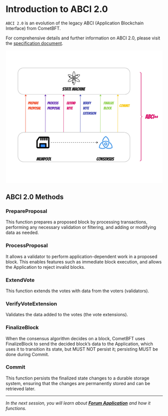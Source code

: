 # Introduction to ABCI 2.0

`ABCI 2.0` is an evolution of the legacy ABCI (Application Blockchain Interface) from CometBFT.

For comprehensive details and further information on ABCI 2.0, please visit the [specification document](https://docs.cometbft.com/v1.0/spec/abci/).

![ABCI 2.0](images/ABCI2.jpg)

## ABCI 2.0 Methods

### PrepareProposal

This function prepares a proposed block by processing transactions, performing any necessary validation or filtering, and adding or modifying data as needed.

### ProcessProposal

It allows a validator to perform application-dependent work in a proposed block. This enables features such as immediate block execution, and allows the Application to reject invalid blocks.

### ExtendVote

This function extends the votes with data from the voters (validators).

### VerifyVoteExtension

Validates the data added to the votes (the vote extensions).

### FinalizeBlock

When the consensus algorithm decides on a block, CometBFT uses FinalizeBlock to send the decided block’s data to the Application,
which uses it to transition its state, but MUST NOT persist it; persisting MUST be done during Commit.

### Commit

This function persists the finalized state changes to a durable storage system, ensuring that the changes are permanently stored and can be retrieved later.

---------------

*In the next session, you will learn about [**Forum Application**](2.intro-forumApp.md) and how it functions.*
